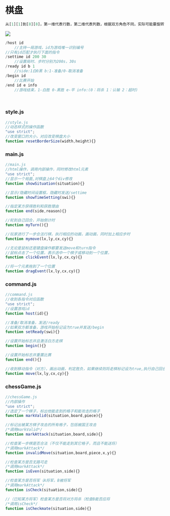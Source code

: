 # 棋盘

```js
从[1][1]到[8][8]，第一维代表行数，第二维代表列数，根据双方角色不同，实际可能要旋转180度
```

<img src="https://gimg2.baidu.com/image_search/src=http%3A%2F%2Fss2.meipian.me%2Fusers%2F46251981%2F028b120f917749339f0e531a827e470d.jpg%3Fmeipian-raw%2Fbucket%2Fivwen%2Fkey%2FdXNlcnMvNDYyNTE5ODEvMDI4YjEyMGY5MTc3NDkzMzlmMGU1MzFhODI3ZTQ3MGQuanBn%2Fsign%2F697c633bbcf3565667aa4d0832c8dd18.jpg&refer=http%3A%2F%2Fss2.meipian.me&app=2002&size=f9999,10000&q=a80&n=0&g=0n&fmt=auto?sec=1668157576&t=ecb47aeff75aa12f23b6df53fa95f4ce" />

```java
/host id
    //主持一局游戏，id为游戏唯一识别编号
//只有id匹配才执行下面的指令
/settime id 200 30 
    //设置局时、步时分别为200s，30s
/ready id b 1
    //side:1白0黑 b:1-准备/0-取消准备
/begin id 
    //比赛开始
/end id e info
    //游戏结束，1-白胜 0-黑胜 e-平 info:(0：将杀 1：认输 2：超时)

    

```

### style.js

```js
//style.js
//动态样式的操作函数
"use strict";
//改变窗口的大小，对应改变棋盘大小
function resetBorderSize(width,height){}
```



### main.js

```js
//main.js
//html操作，调用内部操作，同时修改html元素
"use strict";
//显示一个局面,对棋盘上64个div修改
function showSituation(situation){}

//显示/隐藏时间设置框，隐藏时发送/settime
function showTimeSetting(swi){}

//指定某方获得胜利和获胜理由
function end(side,reason){}

//轮到自己回合，开始倒计时
function myTurn(){}

//玩家进行了一步合法行棋，执行相应的动画，画动画，同时加上相应步时
function mymove(lx,ly,cx,cy){}

//无论是鼠标还是键盘操作都要发送move和turn指令
//鼠标点击了一个位置，表示选中一个棋子或移动到一个位置，
function clickEvent(lx,ly,cx,cy){}

//将一个元素拖到了一个位置
function dragEvent(lx,ly,cx,cy){}

```

### command.js

```js
//command.js
//收到各指令对应函数
"use strict";
//设置游戏id
function host(id){}

//准备/取消准备，发送/ready
//如果双方都准备，游戏开始标记设为true并发送/begin
function setReady(swi){}

//设置开始标志并且激活白方走棋
function begin(){}

//设置开始标志并重置比赛
function end(){}

//收到移动指令（对方），画出动画，判定胜负，如果继续则将走棋标记设为true,执行自己回合的函数
function move(lx,ly,cx,cy){}

```

### chessGame.js

``` js
//chessGame.js
//内部操作
"use strict";
//选定了一个棋子，标出他能走到的格子和能攻击的格子
function markValid(situation,board,piece){}

//标记出被某方棋子攻击的所有格子，包括被国王攻击
/*调用markValid*/
function markAttack(situation,board,side){}

//检查某一步棋是否合法（不仅不能走到其它格子，而且不能送将）
/*调用markAttack*/
function invalidMove(situation,board,piece,x,y){}

//检查某方是否无路可走
/*调用markAttack*/
function isEven(situation,side){}

//检查某方是否将军（A将军，B被将军
/*调用markAttack*/
function isCheck(situation,side){}

//（已知某方将军）检查某方是否将对方将杀（检查B能否应将
/*调用isCheck*/
function isCheckmate(situation,side){}


```

